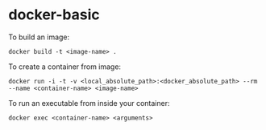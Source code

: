 # docker-basic

To build an image:

```docker build -t <image-name> .```

To create a container from image:

```docker run -i -t -v <local_absolute_path>:<docker_absolute_path> --rm --name <container-name> <image-name> ```

To run an executable from inside your container:

```docker exec <container-name> <arguments>```
